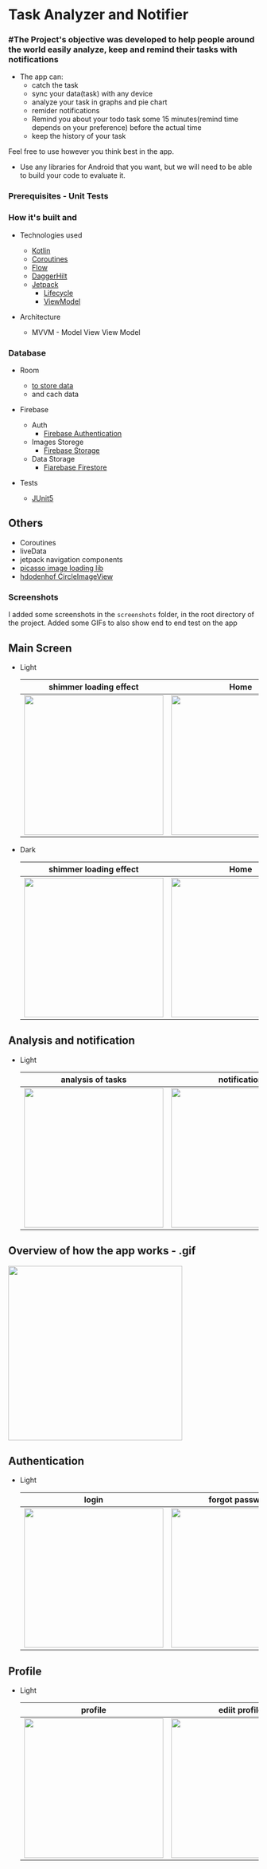 # Task Analyzer and Notifier

### #The Project's objective was developed to help people around the world easily analyze, keep and remind their tasks with notifications
* The app can:
    * catch the task
    * sync your data(task) with any device
    * analyze your task in graphs and pie chart
    * remider notifications
    * Remind you about your todo task some 15 minutes(remind time depends on your preference) before the actual time
    * keep the history of your task


Feel free to use however you think best in the app.
- Use any libraries for Android that you want, but we will need to be able to build your code to evaluate it.

### Prerequisites - Unit Tests

### How it's built and

* Technologies used
    * [Kotlin](https://kotlinlang.org/)
    * [Coroutines](https://kotlinlang.org/docs/reference/coroutines-overview.html)
    * [Flow](https://kotlinlang.org/docs/reference/coroutines/flow.html)
    * [DaggerHilt](https://dagger.dev/hilt/)
    * [Jetpack](https://developer.android.com/jetpack)
        * [Lifecycle](https://developer.android.com/topic/libraries/architecture/lifecycle)
        * [ViewModel](https://developer.android.com/topic/libraries/architecture/viewmodel)

* Architecture
    * MVVM - Model View View Model

### Database
* Room
    * [to store data](https://developer.android.com/training/data-storage/room) 
    * and cach data

* Firebase
  * Auth
      * [Firebase Authentication](https://firebase.google.com/docs/auth/android/start)  
  * Images Storege  
      *  [Firebase Storage](https://firebase.google.com/docs/storage/android/start)   
  * Data Storage
      * [Fiarebase Firestore](https://firebase.google.com/docs/firestore/quickstart)   


* Tests
    * [JUnit5](https://junit.org/junit5/)

   
## Others
  * Coroutines
  * liveData
  * jetpack navigation components
  * [picasso image loading lib](https://github.com/square/picasso)
  * [hdodenhof CircleImageView](https://github.com/hdodenhof/CircleImageView)

### Screenshots

I added some screenshots in the `screenshots` folder, in the root directory of the project. Added some GIFs to also show end to end test on the app

## Main Screen





   * Light
    
      shimmer loading effect | Home | Add task
      --- | --- | ---
      <img src="https://user-images.githubusercontent.com/61431856/167199440-5cc513e2-77e6-4a10-9bd6-5f2d08392093.jpg" width="280"/> | <img src="https://user-images.githubusercontent.com/61431856/167199512-0c2e2090-bc38-4d04-ab2a-53792e0f42a0.jpg" width="280"/> | <img src="https://user-images.githubusercontent.com/61431856/167199616-ba9bfc07-4d01-4199-8197-fe9c78236965.jpg" width="280"/>


   * Dark
    
      shimmer loading effect | Home | Add task
      --- | --- | ---
      <img src="https://user-images.githubusercontent.com/61431856/167199800-71eb150c-7fff-4de9-b7fb-fb479314d3e7.jpg" width="280"/> | <img src="https://user-images.githubusercontent.com/61431856/167199838-d7bf2bf5-4621-4549-b927-a3bbd678c95e.jpg" width="280"/> | <img src="https://user-images.githubusercontent.com/61431856/167199884-95444029-1eef-442f-9cea-68622e999427.jpg" width="280"/>
      


## Analysis and notification

   * Light
    
      analysis of tasks | notification
      --- | --- 
      <img src="https://user-images.githubusercontent.com/61431856/168285946-7c419926-d45d-49ab-b929-65029c7d31cc.jpg" width="280"/> | <img src="https://user-images.githubusercontent.com/61431856/168285964-ba737a2b-a1b1-42a5-ae4a-72b26eb5aee3.jpg" width="280"/> 
      



## Overview of how the app works - .gif

   <img src= "https://user-images.githubusercontent.com/61431856/168692068-09931093-3b44-4c95-8aed-9e9eb7dd3732.gif"
    width="350"  /> 
    

    
    
 
## Authentication

   * Light
    
      login | forgot password | register
      --- | --- | ---
      <img src="https://user-images.githubusercontent.com/61431856/167200796-1a95f264-0a86-4186-9a5b-33eaf58f1976.jpg" width="280"/> | <img src="https://user-images.githubusercontent.com/61431856/167200841-f396d639-0a49-42da-b64b-a6ed52f8e4d7.jpg" width="280"/> | <img src="https://user-images.githubusercontent.com/61431856/167203489-49e03286-dffc-4f0d-a747-eb56a228dcfe.jpeg" width="280"/>





## Profile

   * Light
    
      profile | ediit profile 
      --- | --- 
      <img src="https://user-images.githubusercontent.com/61431856/167203986-e6ddaf51-064e-491a-8bde-4589158daf32.jpeg" width="280"/> | <img src="https://user-images.githubusercontent.com/61431856/167204032-d4bac542-3640-497b-b437-17b0030d6815.jpeg" width="280"/> 



<!-- Light | Dark | GIF
--- | --- | ---
<img src="tttight.png" width="280"/> | <img src="rrrher_dark.png" width="280"/> | <img src="httttts/weather.gif" width="280"/>

 -->

